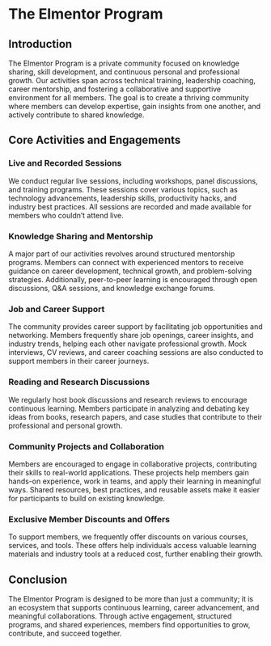 # The Elmentor Program

## Introduction
The Elmentor Program is a private community focused on knowledge sharing, skill development, and continuous personal and professional growth. Our activities span across technical training, leadership coaching, career mentorship, and fostering a collaborative and supportive environment for all members. The goal is to create a thriving community where members can develop expertise, gain insights from one another, and actively contribute to shared knowledge.

## Core Activities and Engagements

### **Live and Recorded Sessions**
We conduct regular live sessions, including workshops, panel discussions, and training programs. These sessions cover various topics, such as technology advancements, leadership skills, productivity hacks, and industry best practices. All sessions are recorded and made available for members who couldn’t attend live.

### **Knowledge Sharing and Mentorship**
A major part of our activities revolves around structured mentorship programs. Members can connect with experienced mentors to receive guidance on career development, technical growth, and problem-solving strategies. Additionally, peer-to-peer learning is encouraged through open discussions, Q&A sessions, and knowledge exchange forums.

### **Job and Career Support**
The community provides career support by facilitating job opportunities and networking. Members frequently share job openings, career insights, and industry trends, helping each other navigate professional growth. Mock interviews, CV reviews, and career coaching sessions are also conducted to support members in their career journeys.

### **Reading and Research Discussions**
We regularly host book discussions and research reviews to encourage continuous learning. Members participate in analyzing and debating key ideas from books, research papers, and case studies that contribute to their professional and personal growth.

### **Community Projects and Collaboration**
Members are encouraged to engage in collaborative projects, contributing their skills to real-world applications. These projects help members gain hands-on experience, work in teams, and apply their learning in meaningful ways. Shared resources, best practices, and reusable assets make it easier for participants to build on existing knowledge.

### **Exclusive Member Discounts and Offers**
To support members, we frequently offer discounts on various courses, services, and tools. These offers help individuals access valuable learning materials and industry tools at a reduced cost, further enabling their growth.

## Conclusion
The Elmentor Program is designed to be more than just a community; it is an ecosystem that supports continuous learning, career advancement, and meaningful collaborations. Through active engagement, structured programs, and shared experiences, members find opportunities to grow, contribute, and succeed together.

